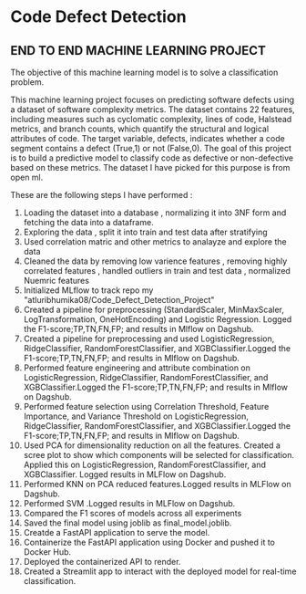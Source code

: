 # Code Defect Detection

## END TO END MACHINE LEARNING PROJECT 

The objective of this machine learning model is to solve a classification problem. 

This machine learning project focuses on predicting software defects using a dataset of software complexity metrics. The dataset contains 22 features, including measures such as cyclomatic complexity, lines of code, Halstead metrics, and branch counts, which quantify the structural and logical attributes of code. The target variable, defects, indicates whether a code segment contains a defect (True,1) or not (False,0). The goal of this project is to build a predictive model to classify code as defective or non-defective based on these metrics.  The dataset I have picked for this purpose is from open ml. 

These are the following steps I have performed :

1. Loading the dataset into a database , normalizing it into 3NF form and fetching the data into a dataframe.
2. Exploring the data , split it into train and test data after stratifying
3. Used correlation matric and other metrics to analayze and explore the data
4. Cleaned the data by removing low varience features , removing highly correlated features , handled outliers in train and test data ,   normalized Nuemric features  
5. Initialized MLflow to track repo my "atluribhumika08/Code_Defect_Detection_Project"
6. Created a pipeline for preprocessing (StandardScaler, MinMaxScaler, LogTransformation, OneHotEncoding) and Logistic Regression. Logged the F1-score;TP,TN,FN,FP; and results in Mlflow on Dagshub.
7. Created a pipeline for preprocessing and used LogisticRegression, RidgeClassifier, RandomForestClassifier, and XGBClassifier.Logged the F1-score;TP,TN,FN,FP; and results in Mlflow on Dagshub.
8. Performed feature engineering and attribute combination on LogisticRegression, RidgeClassifier, RandomForestClassifier, and XGBClassifier.Logged the F1-score;TP,TN,FN,FP; and results in Mlflow on Dagshub.
9. Performed feature selection using Correlation Threshold, Feature Importance, and Variance Threshold on LogisticRegression, RidgeClassifier, RandomForestClassifier, and XGBClassifier.Logged the F1-score;TP,TN,FN,FP; and results in Mlflow on Dagshub.
10. Used PCA for dimensionality reduction on all the features. Created a scree plot to show which components will be selected for classification. Applied this on LogisticRegression, RandomForestClassifier, and XGBClassifier. Logged results in MLFlow on Dagshub.
11. Performed KNN on PCA reduced features.Logged results in MLFlow on Dagshub.
12. Performed SVM .Logged results in MLFlow on Dagshub.
13. Compared the F1 scores of models across all experiments 
14. Saved the final model using joblib as final_model.joblib.
15. Creatde a FastAPI application to serve the model.
16. Containerize the FastAPI application using Docker and pushed it to Docker Hub.
17. Deployed the containerized API to render.
18. Created a Streamlit app to interact with the deployed model for real-time classification.
